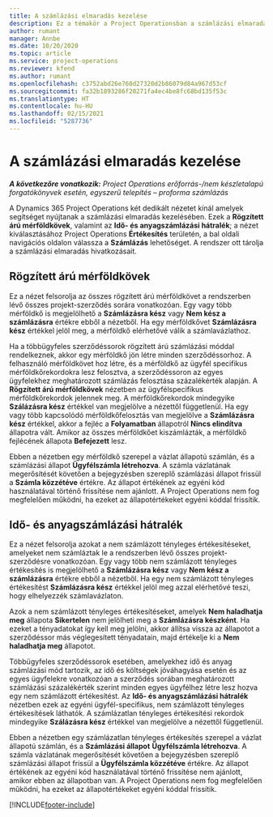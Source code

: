 ```yaml
---
title: A számlázási elmaradás kezelése
description: Ez a témakör a Project Operationsban a számlázási elmaradások megtekintésével és használatával kapcsolatban tartalmaz tájékoztatást.
author: rumant
manager: Annbe
ms.date: 10/20/2020
ms.topic: article
ms.service: project-operations
ms.reviewer: kfend
ms.author: rumant
ms.openlocfilehash: c3752abd26e760d27320d2b86079d84a967d53cf
ms.sourcegitcommit: fa32b1893286f20271fa4ec4be8fc68bd135f53c
ms.translationtype: HT
ms.contentlocale: hu-HU
ms.lasthandoff: 02/15/2021
ms.locfileid: "5287736"
---
```

# <a name="manage-the-billing-backlog"></a>A számlázási elmaradás kezelése

_**A következőre vonatkozik:** Project Operations erőforrás-/nem készletalapú forgatókönyvek esetén, egyszerű telepítés – proforma számlázás_

A Dynamics 365 Project Operations két dedikált nézetet kínál amelyek segítséget nyújtanak a számlázási elmaradás kezelésében. Ezek a **Rögzített árú mérföldkövek**, valamint az **Idő- és anyagszámlázási hátralék**; a nézet kiválasztásához Project Operations **Értékesítés** területén, a bal oldali navigációs oldalon válassza a **Számlázás** lehetőséget. A rendszer ott tárolja a számlázási elmaradás hivatkozásait.

## <a name="fixed-price-milestones"></a>Rögzített árú mérföldkövek

Ez a nézet felsorolja az összes rögzített árú mérföldkövet a rendszerben lévő összes projekt-szerződés sorára vonatkozóan. Egy vagy több mérföldkő is megjelölhető a **Számlázásra kész** vagy **Nem kész a számlázásra** értékre ebből a nézetből. Ha egy mérföldkővet **Számlázásra kész** értékkel jelöl meg, a mérföldkő elérhetővé válik a számlavázlathoz.

Ha a többügyfeles szerződéssorok rögzített árú számlázási móddal rendelkeznek, akkor egy mérföldkő jön létre minden szerződéssorhoz. A felhasználó mérföldkövet hoz létre, és a mérföldkő az ügyfél specifikus mérföldkőrekordokra lesz felosztva, a szerződéssoron az egyes ügyfelekhez meghatározott számlázás felosztása százalékérték alapján. A **Rögzített árú mérföldkövek** nézetben az ügyfélspecifikus mérföldkőrekordok jelennek meg. A mérföldkőrekordok mindegyike **Szálázásra kész** értékkel van megjelölve a nézettől függetlenül. Ha egy vagy több kapcsolódó mérföldkőfelosztás van megjelölve a **Számlázásra kész** értékkel, akkor a fejléc a **Folyamatban** állapotról **Nincs elindítva** állapotra vált. Amikor az összes mérföldkőet kiszámlázták, a mérföldkő fejlécének állapota **Befejezett** lesz.

Ebben a nézetben egy mérföldkő szerepel a vázlat állapotú számlán, és a számlázási állapot **Ügyfélszámla létrehozva**. A számla vázlatának megerősítését követően a bejegyzésben szereplő számlázási állapot frissül a **Számla közzétéve** értékre. Az állapot értékének az egyéni kód használatával történő frissítése nem ajánlott. A Project Operations nem fog megfelelően működni, ha ezeket az állapotértékeket egyéni kóddal frissítik.

## <a name="time-and-material-billing-backlog"></a>Idő- és anyagszámlázási hátralék

Ez a nézet felsorolja azokat a nem számlázott tényleges értékesítéseket, amelyeket nem számláztak le a rendszerben lévő összes projekt-szerződésre vonatkozóan. Egy vagy több nem számlázott tényleges értékesítés is megjelölhető a **Számlázásra kész** vagy **Nem kész a számlázásra** értékre ebből a nézetből. Ha egy nem számlázott tényleges értékesítést **Számlázásra kész** értékkel jelöl meg azzal elérhetővé teszi, hogy elhelyezzék számlavázlaton.

Azok a nem számlázott tényleges értékesítéseket, amelyek **Nem haladhatja meg** állapota **Sikertelen** nem jelölheti meg a **Számlázásra készként**. Ha ezeket a tényadatokat így kell meg jelölni, akkor állítsa vissza az állapotot a szerződéssor más véglegesített tényadatain, majd értékelje ki a **Nem haladhatja meg** állapotot.

Többügyfeles szerződéssorok esetében, amelyekhez idő és anyag számlázási mód tartozik, az idő és költségek jóváhagyása esetén és az egyes ügyfelekre vonatkozóan a szerződés sorában meghatározott számlázási százalékérték szerint minden egyes ügyfélhez létre lesz hozva egy nem számlázott értékesítést. Az **Idő- és anyagszámlázási hátralék** nézetben ezek az egyéni ügyfél-specifikus, nem számlázott tényleges értékesítések láthatók. A számlázatlan tényleges értékesítési rekordok mindegyike **Szálázásra kész** értékkel van megjelölve a nézettől függetlenül.

Ebben a nézetben egy számlázatlan tényleges értékesítés szerepel a vázlat állapotú számlán, és a **Számlázási állapot** **Ügyfélszámla létrehozva**. A számla vázlatának megerősítését követően a bejegyzésben szereplő számlázási állapot frissül a **Ügyfélszámla közzétéve** értékre. Az állapot értékének az egyéni kód használatával történő frissítése nem ajánlott, amikor ebben az állapotban van. A Project Operations nem fog megfelelően működni, ha ezeket az állapotértékeket egyéni kóddal frissítik.


[!INCLUDE[footer-include](../includes/footer-banner.md)]